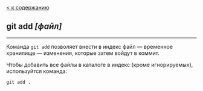 [< к содержанию](./readme.md)

## **git add *[файл]***
---


Команда `git add` позволяет внести в индекс файл — временное хранилище — изменения, которые затем войдут в коммит.

Чтобы добавить все файлы в каталоге в индекс (кроме игнорируемых), используйтся команда:

```bash=
git add .
```